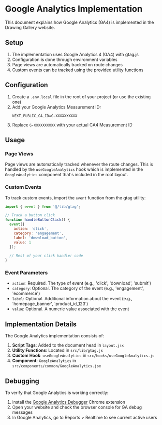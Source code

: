 # Google Analytics Implementation

This document explains how Google Analytics (GA4) is implemented in the Drawing Gallery website.

## Setup

1. The implementation uses Google Analytics 4 (GA4) with gtag.js
2. Configuration is done through environment variables
3. Page views are automatically tracked on route changes
4. Custom events can be tracked using the provided utility functions

## Configuration

1. Create a `.env.local` file in the root of your project (or use the existing one)
2. Add your Google Analytics Measurement ID:
   ```
   NEXT_PUBLIC_GA_ID=G-XXXXXXXXXX
   ```
3. Replace `G-XXXXXXXXXX` with your actual GA4 Measurement ID

## Usage

### Page Views

Page views are automatically tracked whenever the route changes. This is handled by the `useGoogleAnalytics` hook which is implemented in the `GoogleAnalytics` component that's included in the root layout.

### Custom Events

To track custom events, import the `event` function from the gtag utility:

```javascript
import { event } from '@/lib/gtag';

// Track a button click
function handleButtonClick() {
  event({
    action: 'click',
    category: 'engagement',
    label: 'download_button',
    value: 1
  });
  
  // Rest of your click handler code
}
```

### Event Parameters

- `action`: Required. The type of event (e.g., 'click', 'download', 'submit')
- `category`: Optional. The category of the event (e.g., 'engagement', 'ecommerce')
- `label`: Optional. Additional information about the event (e.g., 'homepage_banner', 'product_id_123')
- `value`: Optional. A numeric value associated with the event

## Implementation Details

The Google Analytics implementation consists of:

1. **Script Tags**: Added to the document head in `layout.jsx`
2. **Utility Functions**: Located in `src/lib/gtag.js`
3. **Custom Hook**: `useGoogleAnalytics` in `src/hooks/useGoogleAnalytics.js`
4. **Component**: `GoogleAnalytics` in `src/components/common/GoogleAnalytics.jsx`

## Debugging

To verify that Google Analytics is working correctly:

1. Install the [Google Analytics Debugger](https://chrome.google.com/webstore/detail/google-analytics-debugger/jnkmfdileelhofjcijamephohjechhna) Chrome extension
2. Open your website and check the browser console for GA debug messages
3. In Google Analytics, go to Reports > Realtime to see current active users